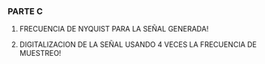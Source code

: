 ### PARTE C
1. FRECUENCIA DE NYQUIST PARA LA SEÑAL GENERADA!

2. DIGITALIZACION DE LA SEÑAL USANDO 4 VECES LA FRECUENCIA DE MUESTREO!

   
